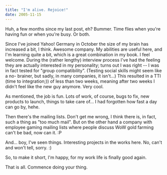 ```yaml
---
title: "I'm alive. Rejoice!"
date: 2005-11-15
---
```


Huh, a few months since my last post, eh? Bummer. Time flies when you're having fun or when you're busy. Or both.

Since I've joined Yahoo! Germany in October the size of my brain has increased a bit, I think. Awesome company. My abilities are useful here, and I'm learning quite a bit, which is a great combination in my book. I feel welcome.
During the (rather lengthy) interview process I've had the feeling they are actually interested in my personality; turns out I was right -- I was in fact tested for "group compatibility". (Testing social skills might seem like a no-
brainer, but sadly, in many companies, it isn't…) This resulted in a TTI (time to integration;)) of less than two weeks, meaning after two weeks I didn't feel like the new guy anymore. Very cool.

As mentioned, the job is fun. Lots of work, of course, bugs to fix, new products to launch, things to take care of… I had forgotten how fast a day can go by, hehe.

Then there's the mailing lists. Don't get me wrong, I think there is, in fact,
such a thing as "too much mail". But on the other hand a company with employee gaming mailing lists where people discuss WoW gold farming can't be bad, now can it. :P

And… boy, I've seen things. Interesting projects in the works here. No, can't and won't tell, sorry. :)

So, to make it short, I'm happy, for my work life is finally good again.

That is all. Commence doing your thing.

